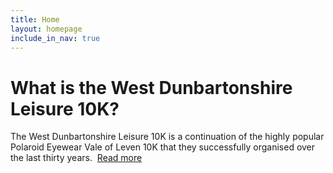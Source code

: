 ```yaml
---
title: Home
layout: homepage
include_in_nav: true
---
```

# What is the West Dunbartonshire Leisure 10K?

The West Dunbartonshire Leisure 10K is a continuation of the highly popular Polaroid Eyewear Vale of Leven 10K that they successfully organised over the last thirty years.  [Read more](/about)